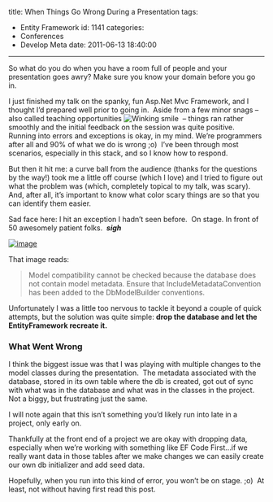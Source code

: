 title: When Things Go Wrong During a Presentation
tags:
  - Entity Framework
id: 1141
categories:
  - Conferences
  - Develop Meta
date: 2011-06-13 18:40:00
---

So what do you do when you have a room full of people and your presentation goes awry? Make sure you know your domain before you go in.

I just finished my talk on the spanky, fun Asp.Net Mvc Framework, and I thought I’d prepared well prior to going in.&nbsp; Aside from a few minor snags – also called teaching opportunities ![Winking smile](http://oldblog.jameschambers.com/Media/Default/Windows-Live-Writer/When-Things-Go-Wrong-During-a-Presentati_EFCD/wlEmoticon-winkingsmile_2.png)&nbsp; – things ran rather smoothly and the initial feedback on the session was quite positive.&nbsp; Running into errors and exceptions is okay, in my mind. We’re programmers after all and 90% of what we do is wrong ;o)&nbsp; I’ve been through most scenarios, especially in this stack, and so I know how to respond.

But then it hit me: a curve ball from the audience (thanks for the questions by the way!) took me a little off course (which I love) and I tried to figure out what the problem was (which, completely topical to my talk, was scary).&nbsp; And, after all, it’s important to know what color scary things are so that you can identify them easier.&nbsp; 

Sad face here: I hit an exception I hadn’t seen before.&nbsp; On stage. In front of 50 awesomely patient folks.&nbsp; ***sigh***

[![image](http://oldblog.jameschambers.com/Media/Default/Windows-Live-Writer/When-Things-Go-Wrong-During-a-Presentati_EFCD/image_thumb.png "image")](http://oldblog.jameschambers.com/Media/Default/Windows-Live-Writer/When-Things-Go-Wrong-During-a-Presentati_EFCD/image_2.png)

That image reads:
 > Model compatibility cannot be checked because the database does not contain model metadata. Ensure that IncludeMetadataConvention has been added to the DbModelBuilder conventions. 

Unfortunately I was a little too nervous to tackle it beyond a couple of quick attempts, but the solution was quite simple: **drop the database and let the EntityFramework recreate it.**

### What Went Wrong

I think the biggest issue was that I was playing with multiple changes to the model classes during the presentation.&nbsp; The metadata associated with the database, stored in its own table where the db is created, got out of sync with what was in the database and what was in the classes in the project.&nbsp; Not a biggy, but frustrating just the same. 

I will note again that this isn’t something you’d likely run into late in a project, only early on. 

Thankfully at the front end of a project we are okay with dropping data, especially when we’re working with something like EF Code First…if we really want data in those tables after we make changes we can easily create our own db initializer and add seed data.

Hopefully, when you run into this kind of error, you won’t be on stage. ;o)&nbsp; At least, not without having first read this post.
